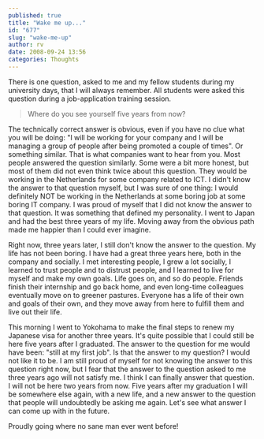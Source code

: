 ```yaml
---
published: true
title: "Wake me up..."
id: "677"
slug: "wake-me-up"
author: rv
date: 2008-09-24 13:56
categories: Thoughts
---
```

There is one question, asked to me and my fellow students during my university days, that I will always remember. All students were asked this question during a job-application training session. 
<blockquote>Where do you see yourself five years from now?</blockquote>
The technically correct answer is obvious, even if you have no clue what you will be doing: "I will be working for your company and I will be managing a group of people after being promoted a couple of times". Or something similar. That is what companies want to hear from you. Most people answered the question similarly. Some were a bit more honest, but most of them did not even think twice about this question. They would be working in the Netherlands for some company related to ICT. I didn't know the answer to that question myself, but I was sure of one thing: I would definitely NOT be working in the Netherlands at some boring job at some boring IT company. I was proud of myself that I did not know the answer to that question. It was something that defined my personality. I went to Japan and had the best three years of my life. Moving away from the obvious path made me happier than I could ever imagine. 

Right now, three years later, I still don't know the answer to the question. My life has not been boring. I have had a great three years here, both in the company and socially. I met interesting people, I grew a lot socially, I learned to trust people and to distrust people, and I learned to live for myself and make my own goals. Life goes on, and so do people. Friends finish their internship and go back home, and even long-time colleagues eventually move on to greener pastures. Everyone has a life of their own and goals of their own, and they move away from here to fulfill them and live out their life. 

This morning I went to Yokohama to make the final steps to renew my Japanese visa for another three years. It's quite possible that I could still be here five years after I graduated. The answer to the question for me would have been: "still at my first job". Is that the answer to my question? I would not like it to be. I am still proud of myself for not knowing the answer to this question right now, but I fear that the answer to the question asked to me three years ago will not satisfy me. I think I can finally answer that question. I will not be here two years from now. Five years after my graduation I will be somewhere else again, with a new life, and a new answer to the question that people will undoubtedly be asking me again. Let's see what answer I can come up with in the future.

Proudly going where no sane man ever went before!